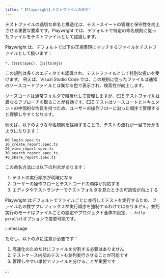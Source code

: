 ```yaml
---
title: "【Playwright】テストファイルの命名"
---
```


テストファイルの適切な命名と構造化は、テストスイートの管理と保守性を向上させる重要な要素です。Playwright では、デフォルトで特定の命名規則に従ったファイルをテストファイルとして認識します。

Playwright は、デフォルトで以下の正規表現にマッチするファイルをテストファイルとして扱います：

```
*.（test|spec).（js|ts|mjs）
```

この規則は多くのエディタでも認識され、テストファイルとして特別な扱いを受けます。
例えば、Visual Studio Code では、この規則に従ったファイルは通常のソースコードファイルとは異なる色で表示され、検索性が向上します。

ソースコードは通常フォルダで階層化して管理しますが、E2E テストファイルは異なるアプローチを取ることが有効です。E2E テストはソースコードとドキュメントの中間的な性質を持つため、ユーザーの操作フローに沿った順序で管理すると理解しやすくなります。

例えば、以下のような命名規則を採用することで、テストの流れが一目で分かるようになります：

```
00_login.spec.ts
10_create_report.spec.ts
20_view_report.spec.ts
30_search_report.spec.ts
40_share_report.spec.ts
```

この命名方法には以下の利点があります：

1. テストの実行順序が明確になる
2. ユーザーの操作フローとテストコードの順序が対応する
3. エディタやテストランナーでテストフォルダを見たときの可読性が向上する

Playwright はデフォルトでファイルごとに並行してテストを実行するため、ファイル名の数字プレフィックスが実行順序を強制するわけではありません。並列実行のモードはファイルごとの設定やプロジェクト全体の設定、`--fully-parallel`オプションで変更可能です。

:::message

ただし、以下の点に注意が必要です：

1. 高速化のためだけにファイルを分割する必要はありません
2. テストケース内部のテストも並列実行させることが可能です
3. 管理しやすい単位でファイルを分けることが重要です

:::
